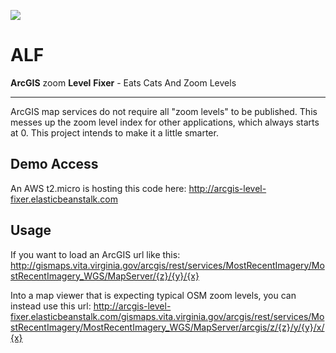 ![](http://img2.wikia.nocookie.net/__cb20110128060130/alf/images/9/92/Cat_sandwich.jpg)
# ALF
 **ArcGIS** zoom **Level** **Fixer** - Eats Cats And Zoom Levels


---

ArcGIS map services do not require all "zoom levels" to be published. This messes up the zoom level index for other applications, which always starts at 0. This project intends to make it a little smarter.


Demo Access
-----------

An AWS t2.micro is hosting this code here: http://arcgis-level-fixer.elasticbeanstalk.com

Usage
-----

If you want to load an ArcGIS url like this:
http://gismaps.vita.virginia.gov/arcgis/rest/services/MostRecentImagery/MostRecentImagery_WGS/MapServer/{z}/{y}/{x}

Into a map viewer that is expecting typical OSM zoom levels, you can instead use this url:
http://arcgis-level-fixer.elasticbeanstalk.com/gismaps.vita.virginia.gov/arcgis/rest/services/MostRecentImagery/MostRecentImagery_WGS/MapServer/arcgis/z/{z}/y/{y}/x/{x}
